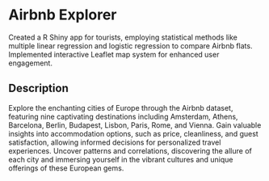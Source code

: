 # Airbnb Explorer
Created a R Shiny app for tourists, employing statistical methods like multiple linear regression and logistic regression to compare Airbnb flats. Implemented interactive Leaflet map system for enhanced user engagement. 

## Description
Explore the enchanting cities of Europe through the Airbnb dataset, featuring nine captivating destinations including Amsterdam, Athens, Barcelona, Berlin, Budapest, Lisbon, Paris, Rome, and Vienna. Gain valuable insights into accommodation options, such as price, cleanliness, and guest satisfaction, allowing informed decisions for personalized travel experiences. Uncover patterns and correlations, discovering the allure of each city and immersing yourself in the vibrant cultures and unique offerings of these European gems.
